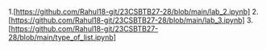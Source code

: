 1.[https://github.com/Rahul18-git/23CSBTB27-28/blob/main/lab_2.ipynb]
2.[https://github.com/Rahul18-git/23CSBTB27-28/blob/main/lab_3.ipynb]
3.[https://github.com/Rahul18-git/23CSBTB27-28/blob/main/type_of_list.ipynb]

